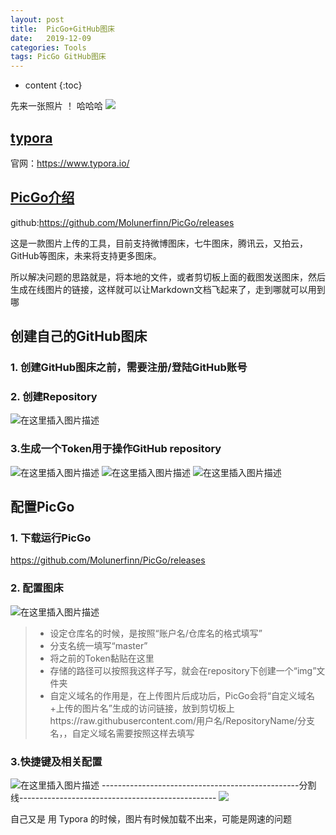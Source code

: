 ```yaml
---
layout: post
title:  PicGo+GitHub图床
date:   2019-12-09
categories: Tools
tags: PicGo GitHub图床
---
```

* content
{:toc} 






先来一张照片 ！ 哈哈哈
![](https://imgconvert.csdnimg.cn/aHR0cHM6Ly9yYXcuZ2l0aHVidXNlcmNvbnRlbnQuY29tL0hvbmdHSHUvdHVjaHVhbmcvbWFzdGVyLzQwM2E0Y2NmZ3kxZzc5aGs1dzlwOWoyMHUwMWhjazVzLmpwZw?x-oss-process=image/format,png)

## [typora](https://www.typora.io/)

官网：<https://www.typora.io/>
## [PicGo介绍](https://github.com/Molunerfinn/PicGo/releases)

github:<https://github.com/Molunerfinn/PicGo/releases>

这是一款图片上传的工具，目前支持微博图床，七牛图床，腾讯云，又拍云，GitHub等图床，未来将支持更多图床。

所以解决问题的思路就是，将本地的文件，或者剪切板上面的截图发送图床，然后生成在线图片的链接，这样就可以让Markdown文档飞起来了，走到哪就可以用到哪     

## 创建自己的GitHub图床    
### 1. 创建GitHub图床之前，需要注册/登陆GitHub账号
### 2. 创建Repository
![在这里插入图片描述](https://img-blog.csdnimg.cn/20191204163557963.png)
###  3.生成一个Token用于操作GitHub repository    
 ![在这里插入图片描述](https://img-blog.csdnimg.cn/20191204163757729.png?x-oss-process=image/watermark,type_ZmFuZ3poZW5naGVpdGk,shadow_10,text_aHR0cHM6Ly9ibG9nLmNzZG4ubmV0L0hIRzIwMTcxMjI2,size_16,color_FFFFFF,t_70)
 ![在这里插入图片描述](https://img-blog.csdnimg.cn/20191204163826412.png?x-oss-process=image/watermark,type_ZmFuZ3poZW5naGVpdGk,shadow_10,text_aHR0cHM6Ly9ibG9nLmNzZG4ubmV0L0hIRzIwMTcxMjI2,size_16,color_FFFFFF,t_70)
  ![在这里插入图片描述](https://img-blog.csdnimg.cn/20191204163842962.png?x-oss-process=image/watermark,type_ZmFuZ3poZW5naGVpdGk,shadow_10,text_aHR0cHM6Ly9ibG9nLmNzZG4ubmV0L0hIRzIwMTcxMjI2,size_16,color_FFFFFF,t_70)
## 配置PicGo
### 1. 下载运行PicGo  
<https://github.com/Molunerfinn/PicGo/releases>   

### 2. 配置图床
 ![在这里插入图片描述](https://img-blog.csdnimg.cn/20191204164001894.png?x-oss-process=image/watermark,type_ZmFuZ3poZW5naGVpdGk,shadow_10,text_aHR0cHM6Ly9ibG9nLmNzZG4ubmV0L0hIRzIwMTcxMjI2,size_16,color_FFFFFF,t_70)
 >- 设定仓库名的时候，是按照“账户名/仓库名的格式填写”
 >-  分支名统一填写“master”
 >- 将之前的Token黏贴在这里
 >- 存储的路径可以按照我这样子写，就会在repository下创建一个“img”文件夹
 >- 自定义域名的作用是，在上传图片后成功后，PicGo会将“自定义域名+上传的图片名”生成的访问链接，放到剪切板上https://raw.githubusercontent.com/用户名/RepositoryName/分支名，，自定义域名需要按照这样去填写      

### 3.快捷键及相关配置  
 ![在这里插入图片描述](https://img-blog.csdnimg.cn/20191204164138167.png?x-oss-process=image/watermark,type_ZmFuZ3poZW5naGVpdGk,shadow_10,text_aHR0cHM6Ly9ibG9nLmNzZG4ubmV0L0hIRzIwMTcxMjI2,size_16,color_FFFFFF,t_70)
-------------------------------------------------分割线-------------------------------------------------
![](https://imgconvert.csdnimg.cn/aHR0cHM6Ly9yYXcuZ2l0aHVidXNlcmNvbnRlbnQuY29tL0hvbmdHSHUvdHVjaHVhbmcvbWFzdGVyL3RpbWcuZ2lm)

自己又是 用 Typora 的时候，图片有时候加载不出来，可能是网速的问题                                                                                                                                                                                                                                                                                                                                                                                                                                                                                                                                                                                                                                                                                                                                                                                                                                                                                                                                                                                                                                                                                                                                                                                                                                                                                                                                                                                                                                                                                                                                                                                                                                                                                                                                                                                                                          
